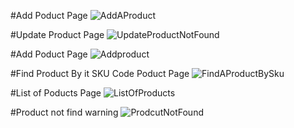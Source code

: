 #Add Poduct Page
![AddAProduct](https://user-images.githubusercontent.com/102336239/211210578-521ea343-4f4b-42ae-b492-e71dce6a2780.png)

#Update Product Page
![UpdateProductNotFound](https://user-images.githubusercontent.com/102336239/211210637-e33faad2-d186-4908-ba40-50ea10339c4d.png)

#Add Poduct Page
![Addproduct](https://user-images.githubusercontent.com/102336239/211210638-5950b508-1d2b-43d6-855d-e5f3a7d8b42d.png)

#Find Product By it SKU Code Poduct Page
![FindAProductBySku](https://user-images.githubusercontent.com/102336239/211210639-17ea37ab-756b-47ce-a830-083367b36370.png)

#List of Poducts Page
![ListOfProducts](https://user-images.githubusercontent.com/102336239/211210641-96d00e56-d445-4754-b400-855a896fa122.png)

#Product not find warning 
![ProdcutNotFound](https://user-images.githubusercontent.com/102336239/211210643-19c545da-fcf5-41c4-ad8f-ef8b1f1a7e91.png)
